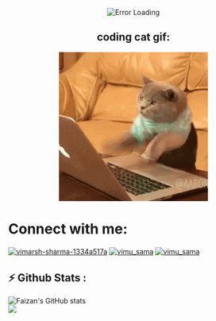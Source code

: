 <center>

![Error Loading](https://media.giphy.com/media/jRtZJvoWxWVJ7uF1cx/giphy.gif)

## coding cat gif:
<img align="center" src="giphy.gif" />
<br>


</center>


<h1 align="left">Connect with me:</h1>
<p align="left">
<a href="https://www.linkedin.com/in/faizan-ahmed-5928b71b6/" target="blank"><img align="center" src="https://raw.githubusercontent.com/rahuldkjain/github-profile-readme-generator/master/src/images/icons/Social/linked-in-alt.svg" alt="vimarsh-sharma-1334a517a" height="30" width="40" /></a>
<a href="https://www.hackerrank.com/faizan10933" target="blank"><img align="center" src="https://raw.githubusercontent.com/rahuldkjain/github-profile-readme-generator/master/src/images/icons/Social/hackerrank.svg" alt="vimu_sama" height="30" width="40" /></a>
<a href="https://leetcode.com/faizan10933/" target="blank"><img align="center" src="https://raw.githubusercontent.com/rahuldkjain/github-profile-readme-generator/master/src/images/icons/Social/leet-code.svg" alt="vimu_sama" height="30" width="40" /></a>
</p>

## ⚡ Github Stats :
![Faizan's GitHub stats](https://github-readme-stats.vercel.app/api?username=Faizan10933&show_icons=true&theme=tokyonight)
<br />
![](https://github-readme-stats.vercel.app/api/top-langs/?username=faizan10933&theme=blue-green&hide_border=false&include_all_commits=false&count_private=false&layout=compact)


